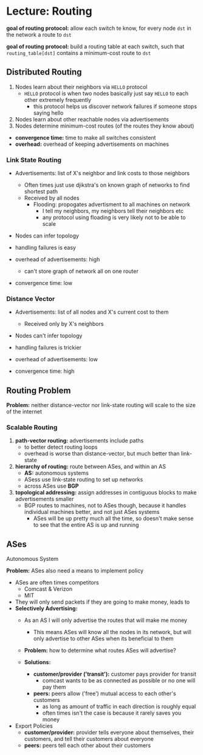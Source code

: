 # Lecture: Routing

__goal of routing protocol:__ allow each switch te know, for every node `dst`
in the network a route to `dst`

__goal of routing protocol:__ build a routing table at each switch, such that
`routing_table[dst]` contains a minimum-cost route to `dst`

## Distributed Routing

1. Nodes learn about their neighbors via `HELLO` protocol
    - `HELLO` protocol is when two nodes basically just say `HELLO` to each
        other extremely frequently
        - this protocol helps us discover network failures if someone stops
            saying hello
2. Nodes learn about other reachable nodes via advertisements
3. Nodes determine minimum-cost routes (of the routes they know about)

- __convergence time:__ time to make all switches consistent
- __overhead:__ overhead of keeping advertisements on machines

### Link State Routing

- Advertisements: list of X's neighbor and link costs to those neighbors
    - Often times just use djikstra's on known graph of networks to find
        shortest path
    - Received by all nodes
        - Flooding: propogates advertisment to all machines on network
            - I tell my neighbors, my neighbors tell their neighbors etc
            - any protocol using floading is very likely not to be able to scale
- Nodes can infer topology
- handling failures is easy

- overhead of advertisements: high
    - can't store graph of network all on one router
- convergence time: low

### Distance Vector

- Advertisements: list of all nodes and X's current cost to them
    - Received only by X's neighbors
- Nodes can't infer topology
- handling failures is trickier

- overhead of advertisements: low
- convergence time: high

## Routing Problem

__Problem:__ neither distance-vector nor link-state routing will scale to the
size of the internet

### Scalable Routing

1. __path-vector routing:__ advertisements include paths
    - to better detect routing loops
    - overhead is worse than distance-vector, but much better than link-state
2. __hierarchy of routing:__ route between ASes, and within an AS
    - __AS:__ autonomous systems
    - ASess use link-state routing to set up networks
    - across ASes use __BGP__
3. __topological addressing:__ assign addresses in contiguous blocks to make
   advertisements smaller
   - BGP routes to machines, not to ASes though, because it handles individual
       machines better, and not just ASes systems
       - ASes will be up pretty much all the time, so doesn't make sense to see
           that the entire AS is up and running

## ASes

Autonomous System

__Problem:__ ASes also need a means to implement policy

- ASes are often times competitors
    - Comcast & Verizon
    - MIT
- They will only send packets if they are going to make money, leads to
- __Selectively Advertising:__
    - As an AS I will only advertise the routes that will make me money
        - This means ASes will know all the nodes in its network, but will only
            advertise to other ASes when its beneficial to them

    - __Problem:__ how to determine what routes ASes will advertise?
    - __Solutions:__
        - __customer/provider ('transit'):__ customer pays provider for transit
            - comcast wants to be as connected as possible or no one will pay them
        - __peers:__ peers allow ('free') mutual access to each other's customers
            - as long as amount of traffic in each direction is roughly equal
            - often times isn't the case is because it rarely saves you money
- Export Policies
    - __customer/provider:__ provider tells everyone about themselves, their
        customers, and tell their customers about everyone
    - __peers:__ peers tell each other about their customers
